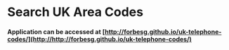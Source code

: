 # Search UK Area Codes

#### Application can be accessed at [http://forbesg.github.io/uk-telephone-codes/](http://http://forbesg.github.io/uk-telephone-codes/)
